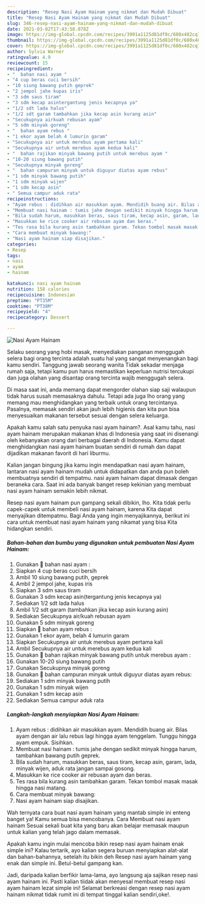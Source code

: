 ```yaml
---
description: "Resep Nasi Ayam Hainam yang nikmat dan Mudah Dibuat"
title: "Resep Nasi Ayam Hainam yang nikmat dan Mudah Dibuat"
slug: 346-resep-nasi-ayam-hainam-yang-nikmat-dan-mudah-dibuat
date: 2021-03-02T17:43:58.078Z
image: https://img-global.cpcdn.com/recipes/3991a1125d81df0c/680x482cq70/nasi-ayam-hainam-foto-resep-utama.jpg
thumbnail: https://img-global.cpcdn.com/recipes/3991a1125d81df0c/680x482cq70/nasi-ayam-hainam-foto-resep-utama.jpg
cover: https://img-global.cpcdn.com/recipes/3991a1125d81df0c/680x482cq70/nasi-ayam-hainam-foto-resep-utama.jpg
author: Sylvia Warner
ratingvalue: 4.9
reviewcount: 15
recipeingredient:
- "  bahan nasi ayam "
- "4 cup beras cuci bersih"
- "10 siung bawang putih geprek"
- "2 jempol jahe kupas iris"
- "3 sdm saus tiram"
- "3 sdm kecap asintergantung jenis kecapnya ya"
- "1/2 sdt lada halus"
- "1/2 sdt garam tambahkan jika kecap asin kurang asin"
- "Secukupnya airkuah rebusan ayam"
- "5 sdm minyak goreng"
- "  bahan ayam rebus "
- "1 ekor ayam belah 4 lumurin garam"
- "Secukupnya air untuk merebus ayam pertama kali"
- "Secukupnya air untuk merebus ayam kedua kali"
- "  bahan rajikan minyak bawang putih untuk merebus ayam "
- "10-20 siung bawang putih"
- "Secukupnya minyak goreng"
- "  bahan campuran minyak untuk diguyur diatas ayam rebus"
- "1 sdm minyak bawang putih"
- "1 sdm minyak wijen"
- "1 sdm kecap asin"
- " Semua campur aduk rata"
recipeinstructions:
- "Ayam rebus : didihkan air masukkan ayam. Mendidih buang air. Bilas ayam dengan air lalu rebus lagi hingga ayam tenggelam. Tunggu hingga ayam empuk. Sisihkan."
- "Membuat nasi hainam : tumis jahe dengan sedikit minyak hingga harum, tambahkan bawang putih geprek."
- "Bila sudah harum, masukkan beras, saus tiram, kecap asin, garam, lada, minyak wijen, aduk rata jangan sampai gosong."
- "Masukkan ke rice cooker air rebusan ayam dan beras."
- "Tes rasa bila kurang asin tambahkan garam. Tekan tombol masak masak hingga nasi matang."
- "Cara membuat minyak bawang:"
- "Nasi ayam hainam siap disajikan."
categories:
- Resep
tags:
- nasi
- ayam
- hainam

katakunci: nasi ayam hainam 
nutrition: 158 calories
recipecuisine: Indonesian
preptime: "PT35M"
cooktime: "PT38M"
recipeyield: "4"
recipecategory: Dessert

---
```



![Nasi Ayam Hainam](https://img-global.cpcdn.com/recipes/3991a1125d81df0c/680x482cq70/nasi-ayam-hainam-foto-resep-utama.jpg)

Selaku seorang yang hobi masak, menyediakan panganan menggugah selera bagi orang tercinta adalah suatu hal yang sangat menyenangkan bagi kamu sendiri. Tanggung jawab seorang  wanita Tidak sekadar menjaga rumah saja, tetapi kamu pun harus memastikan keperluan nutrisi tercukupi dan juga olahan yang disantap orang tercinta wajib menggugah selera.

Di masa  saat ini, anda memang dapat mengorder olahan siap saji walaupun tidak harus susah memasaknya dahulu. Tetapi ada juga lho orang yang memang mau menghidangkan yang terbaik untuk orang tercintanya. Pasalnya, memasak sendiri akan jauh lebih higienis dan kita pun bisa menyesuaikan makanan tersebut sesuai dengan selera keluarga. 



Apakah kamu salah satu penyuka nasi ayam hainam?. Asal kamu tahu, nasi ayam hainam merupakan makanan khas di Indonesia yang saat ini disenangi oleh kebanyakan orang dari berbagai daerah di Indonesia. Kamu dapat menghidangkan nasi ayam hainam buatan sendiri di rumah dan dapat dijadikan makanan favorit di hari liburmu.

Kalian jangan bingung jika kamu ingin mendapatkan nasi ayam hainam, lantaran nasi ayam hainam mudah untuk didapatkan dan anda pun boleh membuatnya sendiri di tempatmu. nasi ayam hainam dapat dimasak dengan beraneka cara. Saat ini ada banyak banget resep kekinian yang membuat nasi ayam hainam semakin lebih nikmat.

Resep nasi ayam hainam pun gampang sekali dibikin, lho. Kita tidak perlu capek-capek untuk membeli nasi ayam hainam, karena Kita dapat menyajikan ditempatmu. Bagi Anda yang ingin menyajikannya, berikut ini cara untuk membuat nasi ayam hainam yang nikamat yang bisa Kita hidangkan sendiri.

<!--inarticleads1-->

##### Bahan-bahan dan bumbu yang digunakan untuk pembuatan Nasi Ayam Hainam:

1. Gunakan  🍚 bahan nasi ayam :
1. Siapkan 4 cup beras cuci bersih
1. Ambil 10 siung bawang putih, geprek
1. Ambil 2 jempol jahe, kupas iris
1. Siapkan 3 sdm saus tiram
1. Gunakan 3 sdm kecap asin(tergantung jenis kecapnya ya)
1. Sediakan 1/2 sdt lada halus
1. Ambil 1/2 sdt garam (tambahkan jika kecap asin kurang asin)
1. Sediakan Secukupnya air/kuah rebusan ayam
1. Gunakan 5 sdm minyak goreng
1. Siapkan  🥣 bahan ayam rebus :
1. Gunakan 1 ekor ayam, belah 4 lumurin garam
1. Siapkan Secukupnya air untuk merebus ayam pertama kali
1. Ambil Secukupnya air untuk merebus ayam kedua kali
1. Gunakan  🧄 bahan rajikan minyak bawang putih untuk merebus ayam :
1. Gunakan 10-20 siung bawang putih
1. Gunakan Secukupnya minyak goreng
1. Gunakan  🍗 bahan campuran minyak untuk diguyur diatas ayam rebus:
1. Sediakan 1 sdm minyak bawang putih
1. Gunakan 1 sdm minyak wijen
1. Gunakan 1 sdm kecap asin
1. Sediakan  Semua campur aduk rata




<!--inarticleads2-->

##### Langkah-langkah menyiapkan Nasi Ayam Hainam:

1. Ayam rebus : didihkan air masukkan ayam. Mendidih buang air. Bilas ayam dengan air lalu rebus lagi hingga ayam tenggelam. Tunggu hingga ayam empuk. Sisihkan.
1. Membuat nasi hainam : tumis jahe dengan sedikit minyak hingga harum, tambahkan bawang putih geprek.
1. Bila sudah harum, masukkan beras, saus tiram, kecap asin, garam, lada, minyak wijen, aduk rata jangan sampai gosong.
1. Masukkan ke rice cooker air rebusan ayam dan beras.
1. Tes rasa bila kurang asin tambahkan garam. Tekan tombol masak masak hingga nasi matang.
1. Cara membuat minyak bawang:
1. Nasi ayam hainam siap disajikan.




Wah ternyata cara buat nasi ayam hainam yang mantab simple ini enteng banget ya! Kamu semua bisa mencobanya. Cara Membuat nasi ayam hainam Sesuai sekali buat kita yang baru akan belajar memasak maupun untuk kalian yang telah jago dalam memasak.

Apakah kamu ingin mulai mencoba bikin resep nasi ayam hainam enak simple ini? Kalau tertarik, ayo kalian segera buruan menyiapkan alat-alat dan bahan-bahannya, setelah itu bikin deh Resep nasi ayam hainam yang enak dan simple ini. Betul-betul gampang kan. 

Jadi, daripada kalian berfikir lama-lama, ayo langsung aja sajikan resep nasi ayam hainam ini. Pasti kalian tiidak akan menyesal membuat resep nasi ayam hainam lezat simple ini! Selamat berkreasi dengan resep nasi ayam hainam nikmat tidak rumit ini di tempat tinggal kalian sendiri,oke!.

